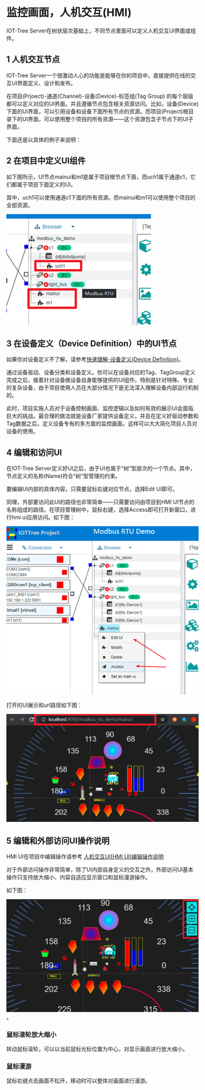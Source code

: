 监控画面，人机交互(HMI)
==




IOT-Tree Server在树状层次基础上，不同节点里面可以定义人机交互UI界面或组件。

## 1 人机交互节点

IOT-Tree Server一个很激动人心的功能是能够在你的项目中，直接提供在线的交互UI界面定义、设计和发布。

在项目(Prjoect)-通道(Channel)-设备(Device)-标签组(Tag Group)
的每个层级都可以定义对应的UI界面。并且遵循节点包含相关资源访问。比如，设备(Device)
下面的UI界面，可以引用设备和设备下面所有节点的资源。而项目(Project)根目录下的UI界面，可以使用整个项目的所有资源——这个资源包含子节点下的UI子界面。

下面还是以具体的例子来说明：

## 2 在项目中定义UI组件

如下图所示，UI节点mainui和m1是属于项目根节点下面，而uch1属于通道c1，它们都属于项目下面定义的UI。

其中，uch1可以使用通道c1下面的所有资源。而mainui和m1可以使用整个项目的全部资源。



<img src="../img/hmi_prj_ch.png"/>

## 3 在设备定义（Device Definition）中的UI节点

如果你对设备定义不了解，请参考[快速理解-设备定义(Device Definition)][qn_devdef]。

通过设备驱动、设备分类和设备定义。你可以在设备对应的Tag、TagGroup定义完成之后，接着针对设备做设备自身能够提供的UI组件。特别是针对特殊、专业的复杂设备，由于项目使用人员在大部分情况下是无法深入理解设备内部运行机制的。

此时，项目实施人员对于设备控制画面、监控逻辑以及如何有效的展示UI会面临巨大的挑战。最合理的做法就是设备厂家提供设备定义，并且在定义好驱动参数和Tag数据之后，定义设备专有的多方面的监控画面。这样可以大大简化项目人员对设备的使用。

## 4 编辑和访问UI

在IOT-Tree Server定义好UI之后，由于UI也属于“树”型层次的一个节点。其中，节点定义的名称(Name)符合“树”型管理的约束。

要编辑UI内部的具体内容，只需要鼠标右键对应节点，选择Edit UI即可。

同理，外部要访问此UI的路径也非常简单——只需要访问由项目到HMI UI节点的名称组成的路径。在项目管理树中，鼠标右键，选择Access即可打开新窗口，进行hmi
ui应用访问。如下图：



<img src="../img/hmi_prj_edit_access.png">


打开的UI展示和url路径如下图：


<img src="../img/hmi_access1.png">

## 5 编辑和外部访问UI操作说明

HMI UI在项目中编辑操作请参考 [人机交互UI(HMI UI)编辑操作说明][qn_hmi_edit]

对于外部访问操作非常简单，除了UI内部自身定义的交互之外，外部访问UI基本操作只支持放大缩小、内容自适应显示窗口和鼠标漫游操作。

如下图：

<img src="../img/hmi_access2.png">。

### 鼠标滚轮放大缩小

转动鼠标滚轮，可以以当前鼠标光标位置为中心，对显示画面进行放大缩小。

### 鼠标漫游

鼠标右键点击画面不松开，移动时可以整体对画面进行漫游。


[qn_hmi_edit]: ./quick_know_hi_edit.md

[qn_devdef]: ./quick_know_devdef.md
